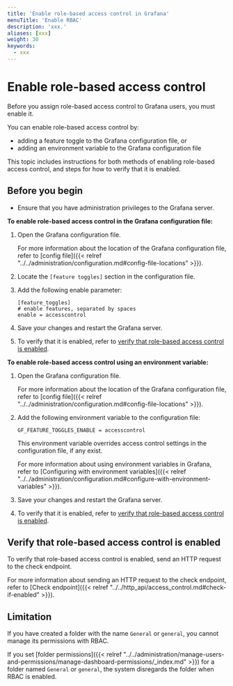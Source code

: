 ```yaml
---
title: 'Enable role-based access control in Grafana'
menuTitle: 'Enable RBAC'
description: 'xxx.'
aliases: [xxx]
weight: 30
keywords:
  - xxx
---
```


# Enable role-based access control

Before you assign role-based access control to Grafana users, you must enable it.

You can enable role-based access control by:

- adding a feature toggle to the Grafana configuration file, or
- adding an environment variable to the Grafana configuration file

This topic includes instructions for both methods of enabling role-based access control, and steps for how to verify that it is enabled.

## Before you begin

- Ensure that you have administration privileges to the Grafana server.

**To enable role-based access control in the Grafana configuration file:**

1. Open the Grafana configuration file.

   For more information about the location of the Grafana configuration file, refer to [config file]({{< relref "../../administration/configuration.md#config-file-locations" >}}).

1. Locate the `[feature toggles]` section in the configuration file.

1. Add the following enable parameter:

   ```
   [feature_toggles]
   # enable features, separated by spaces
   enable = accesscontrol
   ```

1. Save your changes and restart the Grafana server.

1. To verify that it is enabled, refer to [verify that role-based access control is enabled](#verify-that-role-based-access-control-is-enabled).
   <br/>

**To enable role-based access control using an environment variable:**

1. Open the Grafana configuration file.

   For more information about the location of the Grafana configuration file, refer to [config file]({{< relref "../../administration/configuration.md#config-file-locations" >}}).

1. Add the following environment variable to the configuration file:

   `GF_FEATURE_TOGGLES_ENABLE = accesscontrol`

   This environment variable overrides access control settings in the configuration file, if any exist.

   For more information about using environment variables in Grafana, refer to [Configuring with environment variables]({{< relref "../../administration/configuration.md#configure-with-environment-variables" >}}).

1. Save your changes and restart the Grafana server.

1. To verify that it is enabled, refer to [verify that role-based access control is enabled](#verify-that-role-based-access-control-is-enabled).

## Verify that role-based access control is enabled

To verify that role-based access control is enabled, send an HTTP request to the check endpoint.

For more information about sending an HTTP request to the check endpoint, refer to [Check endpoint]({{< relref "../../http_api/access_control.md#check-if-enabled" >}}).

## Limitation

If you have created a folder with the name `General` or `general`, you cannot manage its permissions with RBAC.

If you set [folder permissions]({{< relref "../../administration/manage-users-and-permissions/manage-dashboard-permissions/_index.md" >}}) for a folder named `General` or `general`, the system disregards the folder when RBAC is enabled.
